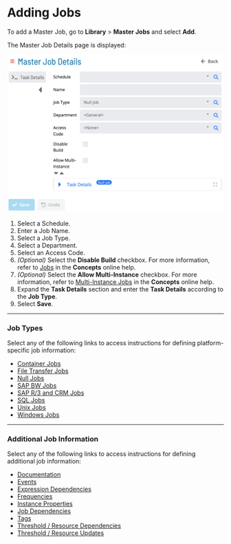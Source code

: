 # Adding Jobs

To add a Master Job, go to **Library** > **Master Jobs** and select **Add**.

The Master Job Details page is displayed:

![Master Job Details](../../../../../Resources/Images/SM/Library/MasterJobs/master-job-details.png 'Master Job Details')

1. Select a Schedule.
1. Enter a Job Name.
1. Select a Job Type.
1. Select a Department.
1. Select an Access Code.
1. _(Optional)_ Select the **Disable Build** checkbox. For more information, refer to [Jobs](../../../../../objects/jobs.md) in the **Concepts** online help.
1. _(Optional)_ Select the **Allow Multi-Instance** checkbox. For more information, refer to [Multi-Instance Jobs](../../../../../operations/job-names.md#multi-instance-jobs) in the **Concepts** online help.
1. Expand the **Task Details** section and enter the **Task Details** according to the **Job Type**.
1. Select **Save**.

---

### Job Types

Select any of the following links to access instructions for defining platform-specific job information:

- [Container Jobs](../../../../../job-types/container.md)
- [File Transfer Jobs](../../../../../job-types/file-transfer.md)
- [Null Jobs](../../../../../job-types/null.md)
- [SAP BW Jobs](../../../../../job-types/sap-bw.md)
- [SAP R/3 and CRM Jobs](../../../../../job-types/sap.md)
- [SQL Jobs](../../../../../job-types/sql.md)
- [Unix Jobs](../../../../../job-types/unix.md)
- [Windows Jobs](../../../../../job-types/windows.md)

---

### Additional Job Information

Select any of the following links to access instructions for defining additional job information:

- [Documentation](../../../../../job-components/documentation.md)
- [Events](../../../../../job-components/events.md)
- [Expression Dependencies](../../../../../job-components/expression-dependencies.md)
- [Frequencies](../../../../../job-components/frequency.md)
- [Instance Properties](../../../../../job-components/instances.md)
- [Job Dependencies](../../../../../job-components/job-dependencies.md)
- [Tags](../../../../../job-components/tags.md)
- [Threshold / Resource Dependencies](../../../../../job-components/threshold-resource-dependencies.md)
- [Threshold / Resource Updates](../../../../../job-components/threshold-resource-updates.md)
